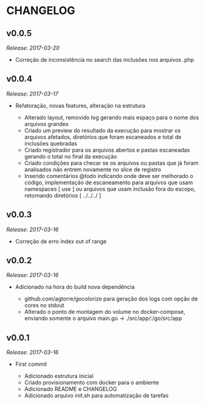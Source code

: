 # CHANGELOG

## v0.0.5

_Release: 2017-03-20_

- Correção de inconsistência no search das inclusões nos
  arquivos .php


## v0.0.4

_Release: 2017-03-17_

- Refatoração, novas features, alteração na estrutura

    - Alterado layout, removido log gerando mais
      espaço para o nome dos arquivos grandes
    - Criado um preview do resultado da execução para mostrar
      os arquivos afetados, diretórios que foram escaneados
      e total de inclusões quebradas
    - Criado registrador para os arquivos abertos e pastas
      escaneadas gerando o total no final da execução
    - Criado condições para checar se os arquivos ou pastas
      que já foram analisados não entrem novamente no slice
      de registro
    - Inserido comentários @todo indicando onde deve ser melhorado
      o código, implementação de escaneamento para
      arquivos que usam namespaces [ use ] ou
      arquivos que usam inclusão fora do escopo, retornando
      diretórios [ ../../../ ]


## v0.0.3

_Release: 2017-03-16_

- Correção de erro index out of range


## v0.0.2

_Release: 2017-03-16_

- Adicionado na hora do build nova dependência

    - github.com/agtorre/gocolorize para geração dos logs com opção de cores no stdout
    - Alterado o ponto de montagem do volume no docker-compose,
      enviando somente o arquivo main.go -> ./src/app/:/go/src/app


## v0.0.1

_Release: 2017-03-16_

- First commit

    - Adicionado estrutura inicial
    - Criado provisionamento com docker para o ambiente
    - Adicionado README e CHANGELOG
    - Adicionado arquivo init.sh para automatização de tarefas